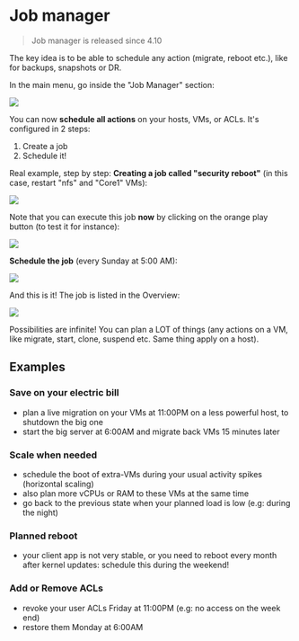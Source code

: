 # Job manager

> Job manager is released since 4.10

The key idea is to be able to schedule any action (migrate, reboot etc.), like for backups, snapshots or DR.

In the main menu, go inside the "Job Manager" section:

![](https://xen-orchestra.com/blog/content/images/2015/11/jobmanager.png)

You can now **schedule all actions** on your hosts, VMs, or ACLs. It's configured in 2 steps:

1. Create a job
1. Schedule it!

Real example, step by step: **Creating a job called "security reboot"** (in this case, restart "nfs" and "Core1" VMs):

![](https://xen-orchestra.com/blog/content/images/2015/11/job_create.png)

Note that you can execute this job **now** by clicking on the orange play button (to test it for instance):

![](https://xen-orchestra.com/blog/content/images/2015/11/job_execute.png)

**Schedule the job** (every Sunday at 5:00 AM):

![](https://xen-orchestra.com/blog/content/images/2015/11/schedule_job.png)

And this is it! The job is listed in the Overview:

![](https://xen-orchestra.com/blog/content/images/2015/11/schedule_recap.png)

Possibilities are infinite! You can plan a LOT of things (any actions on a VM, like migrate, start, clone, suspend etc. Same thing apply on a host).

## Examples

### Save on your electric bill

* plan a live migration on your VMs at 11:00PM on a less powerful host, to shutdown the big one
* start the big server at 6:00AM and migrate back VMs 15 minutes later

### Scale when needed

* schedule the boot of extra-VMs during your usual activity spikes (horizontal scaling)
* also plan more vCPUs or RAM to these VMs at the same time
* go back to the previous state when your planned load is low (e.g: during the night)

### Planned reboot

* your client app is not very stable, or you need to reboot every month after kernel updates: schedule this during the weekend!

### Add or Remove ACLs

* revoke your user ACLs Friday at 11:00PM (e.g: no access on the week end)
* restore them Monday at 6:00AM